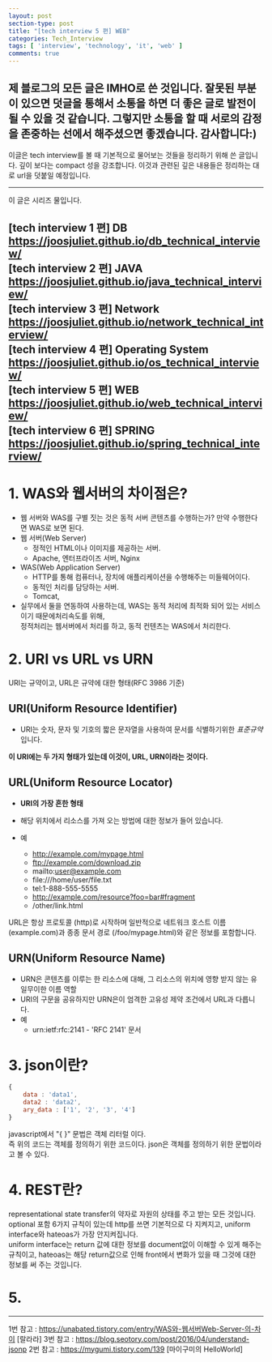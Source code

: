 ```yaml
---
layout: post
section-type: post
title: "[tech interview 5 편] WEB"
categories: Tech_Interview
tags: [ 'interview', 'technology', 'it', 'web' ]
comments: true
---
```



제 블로그의 모든 글은 IMHO로 쓴 것입니다.
잘못된 부분이 있으면 덧글을 통해서 소통을 하면 더 좋은 글로 발전이 될 수 있을 것 같습니다.
그렇지만 소통을 할 때 서로의 감정을 존중하는 선에서 해주셨으면 좋겠습니다.
감사합니다:)
---
이글은 tech interview를 볼 때 기본적으로 물어보는 것들을 정리하기 위해 쓴 글입니다.
깊이 보다는 compact 성을 강조합니다. 이것과 관련된 깊은 내용들은 정리하는 대로 url을 덧붙일 예정입니다.

---
이 글은 시리즈 물입니다.

[tech interview 1 편] DB https://joosjuliet.github.io/db_technical_interview/  
[tech interview 2 편] JAVA https://joosjuliet.github.io/java_technical_interview/  
[tech interview 3 편] Network https://joosjuliet.github.io/network_technical_interview/  
[tech interview 4 편] Operating System
 https://joosjuliet.github.io/os_technical_interview/  
[tech interview 5 편] WEB https://joosjuliet.github.io/web_technical_interview/  
[tech interview 6 편] SPRING https://joosjuliet.github.io/spring_technical_interview/
---

# 1. WAS와 웹서버의 차이점은?
- 웹 서버와 WAS를 구별 짓는 것은 동적 서버 콘텐츠를 수행하는가? 만약 수행한다면 WAS로 보면 된다.
- 웹 서버(Web Server)
  - 정적인 HTML이나 이미지를 제공하는 서버.
  - Apache, 엔터프라이즈 서버, Nginx
- WAS(Web Application Server)
  - HTTP를 통해 컴퓨터나, 장치에 애플리케이션을 수행해주는 미들웨어이다.
  - 동적인 처리를 담당하는 서버.
  - Tomcat,
- 실무에서 둘을 연동하여 사용하는데, WAS는 동적 처리에 최적화 되어 있는 서비스이기 때문에처리속도를 위해,  
정적처리는 웹서버에서 처리를 하고, 동적 컨텐츠는 WAS에서 처리한다.



# 2. URI vs URL vs URN
URI는 규약이고, URL은 규약에 대한 형태(RFC 3986 기준)
## URI(Uniform Resource Identifier)
- URI는 숫자, 문자 및 기호의 짧은 문자열을 사용하여 문서를 식별하기위한 *표준규약* 입니다.

**이 URI에는 두 가지 형태가 있는데 이것이, URL, URN이라는 것이다.**


## URL(Uniform Resource Locator)
- **URI의 가장 흔한 형태**
- 해당 위치에서 리소스를 가져 오는 방법에 대한 정보가 들어 있습니다.

- 예
  - http://example.com/mypage.html
  - ftp://example.com/download.zip
  - mailto:user@example.com
  - file:///home/user/file.txt
  - tel:1-888-555-5555
  - http://example.com/resource?foo=bar#fragment
  - /other/link.html

URL은 항상 프로토콜 (http)로 시작하며 일반적으로 네트워크 호스트 이름 (example.com)과 종종 문서 경로 (/foo/mypage.html)와 같은 정보를 포함합니다.  


## URN(Uniform Resource Name)
- URN은 콘텐츠를 이루는 한 리소스에 대해, 그 리소스의 위치에 영향 받지 않는 유일무이한 이름 역할
- URI의 구문을 공유하지만 URN은이 엄격한 고유성 제약 조건에서 URL과 다릅니다.
- 예
  - urn:ietf:rfc:2141 - 'RFC 2141' 문서




# 3. json이란?
``` javascript
{
    data : 'data1',
    data2 : 'data2',
    ary_data : ['1', '2', '3', '4']
}
```
javascript에서 "{ }" 문법은 객체 리터럴 이다.  
즉 위의 코드는 객체를 정의하기 위한 코드이다. json은 객체를 정의하기 위한 문법이라고 볼 수 있다.




# 4. REST란?
representational state transfer의 약자로 자원의 상태를 주고 받는 모든 것입니다.  
optional 포함 6가지 규칙이 있는데 http를 쓰면 기본적으로 다 지켜지고, uniform interface와 hateoas가 가장 안지켜집니다.  
uniform interface는 return 값에 대한 정보를 document없이 이해할 수 있게 해주는 규칙이고,
hateoas는 해당 return값으로 인해 front에서 변화가 있을 때 그것에 대한 정보를 써 주는 것입니다.  




# 5. 


---

1번 참고 : https://unabated.tistory.com/entry/WAS와-웹서버Web-Server-의-차이 [랄라라]
3번 참고 : https://blog.seotory.com/post/2016/04/understand-jsonp
2번 참고 : https://mygumi.tistory.com/139 [마이구미의 HelloWorld]
